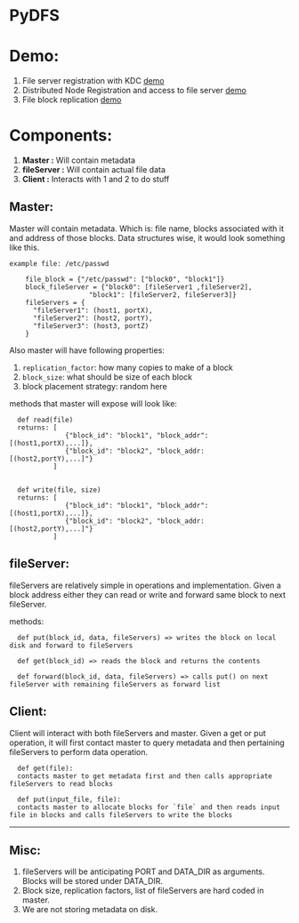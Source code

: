 # PyDFS

# Demo:
 1. File server registration with KDC [demo](https://www.youtube.com/watch?v=9eRtdPKmHqA)
 2. Distributed Node Registration and access to file server [demo](https://www.youtube.com/watch?v=-n4DVfnBX3o)
 3. File block replication [demo](https://www.youtube.com/watch?v=Phd4fjswFX4)
# Components:
 1. **Master :** Will contain metadata
 2. **fileServer :** Will contain actual file data
 3. **Client :** Interacts with 1 and 2 to do stuff

## Master:
Master will contain metadata. Which is: file name, blocks associated with it and address of those blocks. Data structures wise, it would look something like this.
```
example file: /etc/passwd

    file_block = {"/etc/passwd": ["block0", "block1"]}
    block_fileServer = {"block0": [fileServer1 ,fileServer2],
                    "block1": [fileServer2, fileServer3]}
    fileServers = {
      "fileServer1": (host1, portX),
      "fileServer2": (host2, portY),
      "fileServer3": (host3, portZ)
    }
```

Also master will have following properties:
1. `replication_factor`: how many copies to make of a block
2. `block_size`: what should be size of each block
3. block placement strategy: random here

methods that master will expose will look like:
```
  def read(file)
  returns: [
              {"block_id": "block1", "block_addr": [(host1,portX),...]}, 
              {"block_id": "block2", "block_addr: [(host2,portY),...]"}
           ]


  def write(file, size)
  returns: [
              {"block_id": "block1", "block_addr": [(host1,portX),...]}, 
              {"block_id": "block2", "block_addr: [(host2,portY),...]"}
           ]
```
## fileServer:
fileServers are relatively simple in operations and implementation. Given a block address either they can read or write and forward same block to next fileServer.

methods:
```
  def put(block_id, data, fileServers) => writes the block on local disk and forward to fileServers

  def get(block_id) => reads the block and returns the contents

  def forward(block_id, data, fileServers) => calls put() on next fileServer with remaining fileServers as forward list
```

## Client:
Client will interact with both fileServers and master. Given a get or put operation, it will first contact master to query metadata and then pertaining fileServers to perform data operation.

```
  def get(file):
  contacts master to get metadata first and then calls appropriate fileServers to read blocks

  def put(input_file, file):
  contacts master to allocate blocks for `file` and then reads input file in blocks and calls fileServers to write the blocks
```

-----

## Misc:
 1. fileServers will be anticipating PORT and DATA_DIR as arguments. Blocks will be stored under DATA_DIR.
 2. Block size, replication factors, list of fileServers are hard coded in master.
 3. We are not storing metadata on disk.
